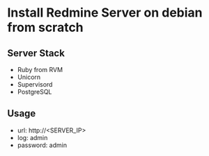 # Install Redmine Server on debian from scratch

## Server Stack

* Ruby from RVM
* Unicorn
* Supervisord
* PostgreSQL

## Usage

* url: http://<SERVER_IP>
* log: admin
* password: admin
